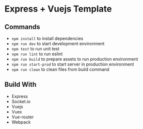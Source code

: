 # Express + Vuejs Template

## Commands

* `npm install` to install dependencies
* `npm run dev` to start development environment
* `npm test` to run unit test
* `npm run lint` to run eslint
* `npm run build` to prepare assets to run production environment
* `npm run start-prod` to start server in production environment
* `npm run clean` to clean files from build command

## Build With

* Express
* Socket.io
* Vuejs
* Vuex
* Vue-router
* Webpack
